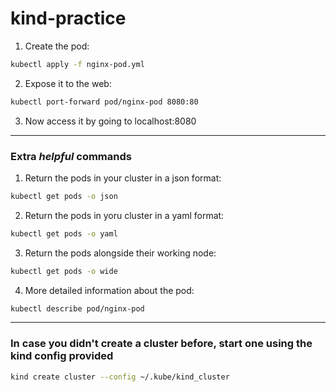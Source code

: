 # kind-practice

1. Create the pod:
```bash
kubectl apply -f nginx-pod.yml
```

2. Expose it to the web:
```bash
kubectl port-forward pod/nginx-pod 8080:80
```

3. Now access it by going to localhost:8080

---

### Extra *helpful* commands

1. Return the pods in your cluster in a json format:
```bash
kubectl get pods -o json
```

2. Return the pods in yoru cluster in a yaml format:
```bash
kubectl get pods -o yaml
```

3. Return the pods alongside their working node:
```bash
kubectl get pods -o wide
```

4. More detailed information about the pod:
```bash
kubectl describe pod/nginx-pod
```

---

### In case you didn't create a cluster before, start one using the kind config provided
```bash
kind create cluster --config ~/.kube/kind_cluster
```

